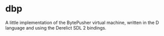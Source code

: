 dbp
===

A little implementation of the BytePusher virtual machine, written in the D language and using the Derelict SDL 2 bindings.
